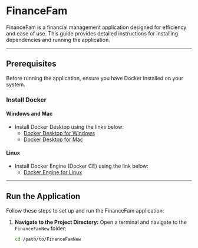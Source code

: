 # FinanceFam

FinanceFam is a financial management application designed for efficiency and ease of use. This guide provides detailed instructions for installing dependencies and running the application.

---

## **Prerequisites**

Before running the application, ensure you have Docker installed on your system.

### **Install Docker**

#### **Windows and Mac**
- Install Docker Desktop using the links below:
  - [Docker Desktop for Windows](https://docs.docker.com/desktop/setup/install/windows-install/)
  - [Docker Desktop for Mac](https://docs.docker.com/desktop/setup/install/mac-install/)

#### **Linux**
- Install Docker Engine (Docker CE) using the link below:
  - [Docker Engine for Linux](https://docs.docker.com/engine/install/)

---

## **Run the Application**

Follow these steps to set up and run the FinanceFam application:

1. **Navigate to the Project Directory:**
   Open a terminal and navigate to the `FinanceFamNew` folder:
   ```bash
   cd /path/to/FinanceFamNew
